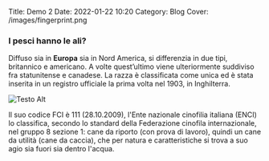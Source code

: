 Title: Demo 2
Date: 2022-01-22 10:20
Category: Blog
Cover: /images/fingerprint.png

### I pesci hanno le ali?

Diffuso sia in **Europa** sia in Nord America, si differenzia in due tipi, britannico e americano. A volte quest’ultimo viene ulteriormente suddiviso fra statunitense e canadese. La razza è classificata come unica ed è stata inserita in un registro ufficiale la prima volta nel 1903, in Inghilterra. 

![Testo Alt](https://mdg.imgix.net/assets/images/san-juan-mountains.jpg)

Il suo codice FCI è 111 (28.10.2009), l'Ente nazionale cinofilia italiana (ENCI) lo classifica, secondo lo standard della Federazione cinofila internazionale, nel gruppo 8 sezione 1: cane da riporto (con prova di lavoro), quindi un cane da utilità (cane da caccia), che per natura e caratteristiche si trova a suo agio sia fuori sia dentro l'acqua.


